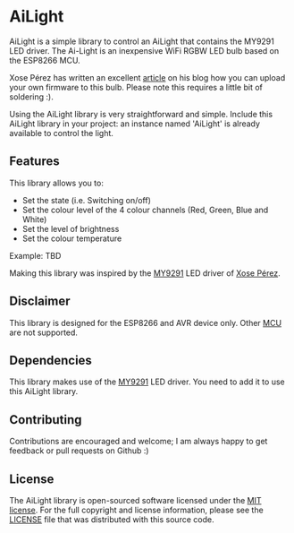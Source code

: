 # AiLight
AiLight is a simple library to control an AiLight that contains the MY9291 LED driver. The Ai-Light is an inexpensive WiFi RGBW LED bulb based on the ESP8266 MCU. 

Xose Pérez has written an excellent [article](http://tinkerman.cat/ailight-hackable-rgbw-light-bulb/) on his blog how you can upload your own firmware to this bulb. Please note this requires a little bit of soldering :).

Using the AiLight library is very straightforward and simple. Include this AiLight library in your project: an instance named 'AiLight' is already available to control the light.

## Features
This library allows you to:
- Set the state (i.e. Switching on/off)
- Set the colour level of the 4 colour channels (Red, Green, Blue and White)
- Set the level of brightness
- Set the colour temperature

Example: TBD

Making this library was inspired by the [MY9291](https://github.com/xoseperez/my9291) LED driver of [Xose Pérez](https://github.com/xoseperez).

## Disclaimer

This library is designed for the ESP8266 and AVR device only. Other [MCU](https://en.wikipedia.org/wiki/Microcontroller) are not supported.


## Dependencies

This library makes use of the [MY9291](https://github.com/xoseperez/my9291) LED driver. You need to add it to use this AiLight library.

## Contributing

Contributions are encouraged and welcome; I am always happy to get feedback or pull requests on Github :)

## License

The AiLight library is open-sourced software licensed under the [MIT license](http://opensource.org/licenses/MIT). For the full copyright and license information, please see the [LICENSE](LICENSE) file that was distributed with this source code.